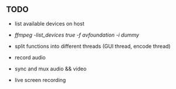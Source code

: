 ## TODO

- list available devices on host

- *ffmpeg -list_devices true -f avfoundation -i dummy*
 
- split functions into different threads (GUI thread, encode thread)
- record audio
- sync and mux audio && video
- live screen recording

